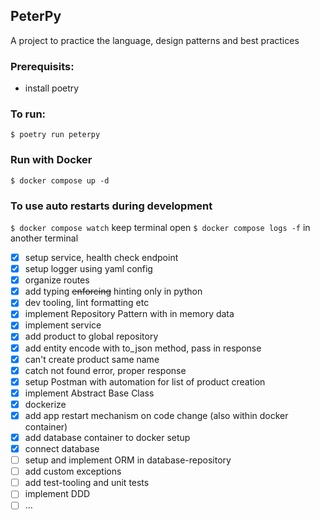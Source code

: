 ## PeterPy

A project to practice the language, design patterns and best practices

### Prerequisits:

- install poetry

### To run:

`$ poetry run peterpy`

### Run with Docker

`$ docker compose up -d`

### To use auto restarts during development

`$ docker compose watch` keep terminal open
`$ docker compose logs -f` in another terminal

- [x] setup service, health check endpoint
- [x] setup logger using yaml config
- [x] organize routes
- [x] add typing ~~enforcing~~ hinting only in python
- [x] dev tooling, lint formatting etc
- [x] implement Repository Pattern with in memory data
- [x] implement service
- [x] add product to global repository
- [x] add entity encode with to_json method, pass in response
- [x] can't create product same name
- [x] catch not found error, proper response
- [x] setup Postman with automation for list of product creation
- [x] implement Abstract Base Class
- [x] dockerize
- [x] add app restart mechanism on code change (also within docker container)
- [x] add database container to docker setup
- [x] connect database
- [ ] setup and implement ORM in database-repository
- [ ] add custom exceptions
- [ ] add test-tooling and unit tests
- [ ] implement DDD
- [ ] ...
